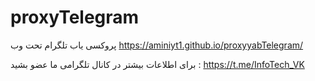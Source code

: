 # proxyTelegram
پروکسی یاب تلگرام تحت وب https://aminiyt1.github.io/proxyyabTelegram/

برای اطلاعات بیشتر در کانال تلگرامی ما عضو بشید : https://t.me/InfoTech_VK
